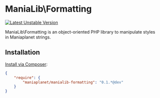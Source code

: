 ManiaLib\Formatting
===================================================
[![Latest Unstable Version](https://poser.pugx.org/maniaplanet/manialib-formatting/v/unstable.svg)](https://packagist.org/packages/maniaplanet/manialib-formatting)

ManiaLib\Formatting is an object-oriented PHP library to manipulate styles in Maniaplanet strings.


Installation
-----------------------------

[Install via Composer](https://getcomposer.org/):

```JSON
{
	"require": {
        "maniaplanet/manialib-formatting": "0.1.*@dev"
    }
}
```
